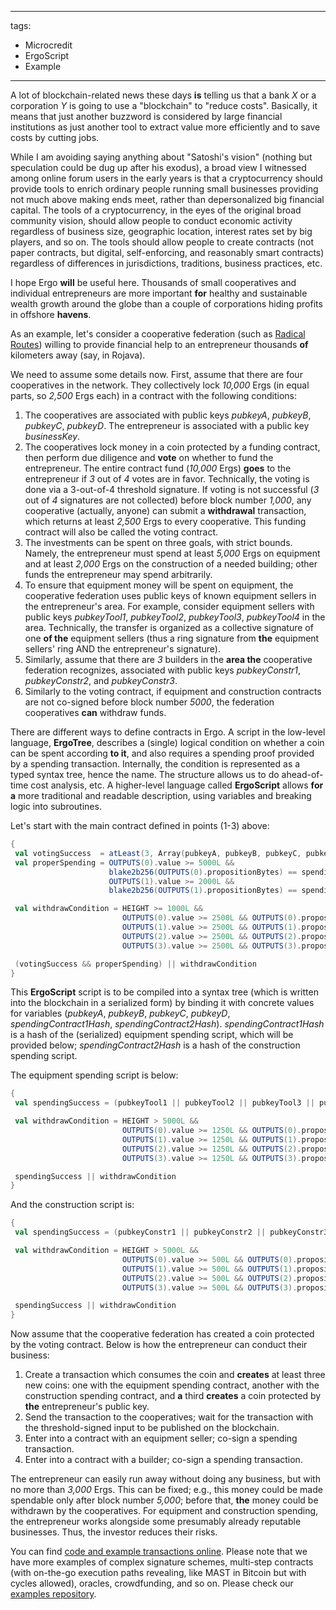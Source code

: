 
---
tags:
  - Microcredit
  - ErgoScript
  - Example
---

A lot of blockchain-related news these days **is** telling us that a bank _X_ or a corporation _Y_ is going to use a "blockchain" to "reduce costs". Basically, it means that just another buzzword is considered by large financial institutions as just another tool to extract value more efficiently and to save costs by cutting jobs.

While I am avoiding saying anything about "Satoshi's vision" (nothing but speculation could be dug up after his exodus), a broad view I witnessed among online forum users in the early years is that a cryptocurrency should provide tools to enrich ordinary people running small businesses providing not much above making ends meet, rather than depersonalized big financial capital. The tools of a cryptocurrency, in the eyes of the original broad community vision, should allow people to conduct economic activity regardless of business size, geographic location, interest rates set by big players, and so on. The tools should allow people to create contracts (not paper contracts, but digital, self-enforcing, and reasonably smart contracts) regardless of differences in jurisdictions, traditions, business practices, etc.

I hope Ergo **will** be useful here. Thousands of small cooperatives and individual entrepreneurs are more important **for** healthy and sustainable wealth growth around the globe than a couple of corporations hiding profits in offshore **havens**.

As an example, let's consider a cooperative federation (such as [Radical Routes](http://www.radicalroutes.org.uk/)) willing to provide financial help to an entrepreneur thousands **of** kilometers away (say, in Rojava).

We need to assume some details now. First, assume that there are four cooperatives in the network. They collectively lock _10,000_ Ergs (in equal parts, so _2,500_ Ergs each) in a contract with the following conditions:

1. The cooperatives are associated with public keys _pubkeyA_, _pubkeyB_, _pubkeyC_, _pubkeyD_. The entrepreneur is associated with a public key _businessKey_.
2. The cooperatives lock money in a coin protected by a funding contract, then perform due diligence and **vote** on whether to fund the entrepreneur. The entire contract fund (_10,000_ Ergs) **goes** to the entrepreneur if _3_ out of _4_ votes are in favor. Technically, the voting is done via a 3-out-of-4 threshold signature. If voting is not successful (_3_ out of _4_ signatures are not collected) before block number _1,000_, any cooperative (actually, anyone) can submit a **withdrawal** transaction, which returns at least _2,500_ Ergs to every cooperative. This funding contract will also be called the voting contract.
3. The investments can be spent on three goals, with strict bounds. Namely, the entrepreneur must spend at least _5,000_ Ergs on equipment and at least _2,000_ Ergs on the construction of a needed building; other funds the entrepreneur may spend arbitrarily.
4. To ensure that equipment money will be spent on equipment, the cooperative federation uses public keys of known equipment sellers in the entrepreneur's area. For example, consider equipment sellers with public keys _pubkeyTool1_, _pubkeyTool2_, _pubkeyTool3_, _pubkeyTool4_ in the area. Technically, the transfer is organized as a collective signature of one **of the** equipment sellers (thus a ring signature from **the** equipment sellers' ring AND the entrepreneur's signature).
5. Similarly, assume that there are _3_ builders in the **area the** cooperative federation recognizes, associated with public keys _pubkeyConstr1_, _pubkeyConstr2_, and _pubkeyConstr3_.
6. Similarly to the voting contract, if equipment and construction contracts are not co-signed before block number _5000_, the federation cooperatives **can** withdraw funds.

There are different ways to define contracts in Ergo. A script in the low-level language, **ErgoTree**, describes a (single) logical condition on whether a coin can be spent according **to it**, and also requires a spending proof provided by a spending transaction. Internally, the condition is represented as a typed syntax tree, hence the name. The structure allows us to do ahead-of-time cost analysis, etc. A higher-level language called **ErgoScript** allows **for a** more traditional and readable description, using variables and breaking logic into subroutines.

Let's start with the main contract defined in points (1-3) above:

```scala
{
 val votingSuccess  = atLeast(3, Array(pubkeyA, pubkeyB, pubkeyC, pubkeyD))
 val properSpending = OUTPUTS(0).value >= 5000L &&
                      blake2b256(OUTPUTS(0).propositionBytes) == spendingContract1Hash &&
                      OUTPUTS(1).value >= 2000L &&
                      blake2b256(OUTPUTS(1).propositionBytes) == spendingContract2Hash

 val withdrawCondition = HEIGHT >= 1000L &&
                         OUTPUTS(0).value >= 2500L && OUTPUTS(0).propositionBytes == pubkeyA.propBytes &&
                         OUTPUTS(1).value >= 2500L && OUTPUTS(1).propositionBytes == pubkeyB.propBytes &&
                         OUTPUTS(2).value >= 2500L && OUTPUTS(2).propositionBytes == pubkeyC.propBytes &&
                         OUTPUTS(3).value >= 2500L && OUTPUTS(3).propositionBytes == pubkeyD.propBytes 

 (votingSuccess && properSpending) || withdrawCondition
}
```

This **ErgoScript** script is to be compiled into a syntax tree (which is written into the blockchain in a serialized form) by binding it with concrete values for variables (_pubkeyA_, _pubkeyB_, _pubkeyC_, _pubkeyD_, _spendingContract1Hash_, _spendingContract2Hash_). _spendingContract1Hash_ is a hash of the (serialized) equipment spending script, which will be provided below; _spendingContract2Hash_ is a hash of the construction spending script.


The equipment spending script is below:

```scala
{
 val spendingSuccess = (pubkeyTool1 || pubkeyTool2 || pubkeyTool3 || pubkeyTool4) && businessKey

 val withdrawCondition = HEIGHT > 5000L &&
                         OUTPUTS(0).value >= 1250L && OUTPUTS(0).propositionBytes == pubkeyA.propBytes &&
                         OUTPUTS(1).value >= 1250L && OUTPUTS(1).propositionBytes == pubkeyB.propBytes &&
                         OUTPUTS(2).value >= 1250L && OUTPUTS(2).propositionBytes == pubkeyC.propBytes &&
                         OUTPUTS(3).value >= 1250L && OUTPUTS(3).propositionBytes == pubkeyD.propBytes 

 spendingSuccess || withdrawCondition
}
```

And the construction script is: 

```scala
{
 val spendingSuccess = (pubkeyConstr1 || pubkeyConstr2 || pubkeyConstr3) && businessKey

 val withdrawCondition = HEIGHT > 5000L &&
                         OUTPUTS(0).value >= 500L && OUTPUTS(0).propositionBytes == pubkeyA.propBytes &&
                         OUTPUTS(1).value >= 500L && OUTPUTS(1).propositionBytes == pubkeyB.propBytes &&
                         OUTPUTS(2).value >= 500L && OUTPUTS(2).propositionBytes == pubkeyC.propBytes &&
                         OUTPUTS(3).value >= 500L && OUTPUTS(3).propositionBytes == pubkeyD.propBytes 

 spendingSuccess || withdrawCondition
}
```

Now assume that the cooperative federation has created a coin protected by the voting contract. Below is how the entrepreneur can conduct their business:

1. Create a transaction which consumes the coin and **creates** at least three new coins: one with the equipment spending contract, another with the construction spending contract, and **a** third **creates** a coin protected by **the** entrepreneur's public key.
2. Send the transaction to the cooperatives; wait for the transaction with the threshold-signed input to be published on the blockchain.
3. Enter into a contract with an equipment seller; co-sign a spending transaction.
4. Enter into a contract with a builder; co-sign a spending transaction.


The entrepreneur can easily run away without doing any business, but with no more than _3,000_ Ergs. This can be fixed; e.g., this money could be made spendable only after block number _5,000_; before that, **the** money could be withdrawn by the cooperatives. For equipment and construction spending, the entrepreneur works alongside some presumably already reputable businesses. Thus, the investor reduces their risks.

You can find [code and example transactions online](https://github.com/ScorexFoundation/sigmastate-interpreter/blob/develop/sc/src/test/scala/sigmastate/utxo/examples/CoopExampleSpecification.scala). Please note that we have more examples of complex signature schemes, multi-step contracts (with on-the-go execution paths revealing, like MAST in Bitcoin but with cycles allowed), oracles, crowdfunding, and so on. Please check our [examples repository](https://github.com/ScorexFoundation/sigmastate-interpreter/tree/develop/sc/src/test/scala/sigmastate/utxo/examples).
